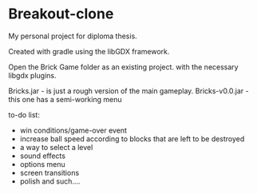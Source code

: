 # Breakout-clone
My personal project for diploma thesis.

Created with gradle using the libGDX framework.

Open the Brick Game folder as an existing project. with the necessary libgdx plugins.

Bricks.jar - is just a rough version of the main gameplay.
Bricks-v0.0.jar - this one has a semi-working menu

to-do list: 
- win conditions/game-over event
- increase ball speed according to blocks that are left to be destroyed
- a way to select a level
- sound effects
- options menu
- screen transitions
- polish and such....
